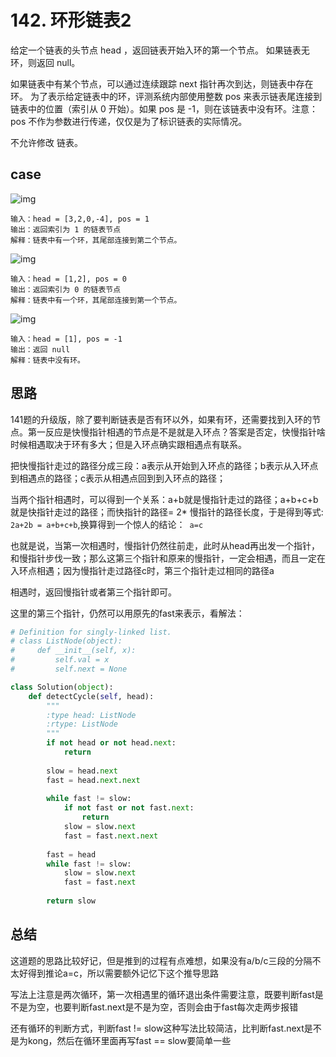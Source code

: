 # 142. 环形链表2

给定一个链表的头节点  head ，返回链表开始入环的第一个节点。 如果链表无环，则返回 null。

如果链表中有某个节点，可以通过连续跟踪 next 指针再次到达，则链表中存在环。 为了表示给定链表中的环，评测系统内部使用整数 pos 来表示链表尾连接到链表中的位置（索引从 0 开始）。如果 pos 是 -1，则在该链表中没有环。注意：pos 不作为参数进行传递，仅仅是为了标识链表的实际情况。

不允许修改 链表。

## case

![img](https://assets.leetcode.com/uploads/2018/12/07/circularlinkedlist.png)

```
输入：head = [3,2,0,-4], pos = 1
输出：返回索引为 1 的链表节点
解释：链表中有一个环，其尾部连接到第二个节点。
```

![img](https://assets.leetcode-cn.com/aliyun-lc-upload/uploads/2018/12/07/circularlinkedlist_test2.png)

```
输入：head = [1,2], pos = 0
输出：返回索引为 0 的链表节点
解释：链表中有一个环，其尾部连接到第一个节点。
```

![img](https://assets.leetcode-cn.com/aliyun-lc-upload/uploads/2018/12/07/circularlinkedlist_test3.png)

```
输入：head = [1], pos = -1
输出：返回 null
解释：链表中没有环。
```

## 思路

141题的升级版，除了要判断链表是否有环以外，如果有环，还需要找到入环的节点。第一反应是快慢指针相遇的节点是不是就是入环点？答案是否定，快慢指针啥时候相遇取决于环有多大；但是入环点确实跟相遇点有联系。

把快慢指针走过的路径分成三段：a表示从开始到入环点的路径；b表示从入环点到相遇点的路径；c表示从相遇点回到到入环点的路径；

当两个指针相遇时，可以得到一个关系：a+b就是慢指针走过的路径；a+b+c+b就是快指针走过的路径；而快指针的路径= 2* 慢指针的路径长度，于是得到等式: `2a+2b = a+b+c+b`,换算得到一个惊人的结论：` a=c`

也就是说，当第一次相遇时，慢指针仍然往前走，此时从head再出发一个指针，和慢指针步伐一致；那么这第三个指针和原来的慢指针，一定会相遇，而且一定在入环点相遇；因为慢指针走过路径c时，第三个指针走过相同的路径a

相遇时，返回慢指针或者第三个指针即可。

这里的第三个指针，仍然可以用原先的fast来表示，看解法：

```python
# Definition for singly-linked list.
# class ListNode(object):
#     def __init__(self, x):
#         self.val = x
#         self.next = None

class Solution(object):
    def detectCycle(self, head):
        """
        :type head: ListNode
        :rtype: ListNode
        """
        if not head or not head.next:
            return
        
        slow = head.next
        fast = head.next.next
        
        while fast != slow:
            if not fast or not fast.next:
                return 
            slow = slow.next
            fast = fast.next.next
        
        fast = head
        while fast != slow:
            slow = slow.next
            fast = fast.next
                
        return slow
```

## 总结

这道题的思路比较好记，但是推到的过程有点难想，如果没有a/b/c三段的分隔不太好得到推论a=c，所以需要额外记忆下这个推导思路

写法上注意是两次循环，第一次相遇里的循环退出条件需要注意，既要判断fast是不是为空，也要判断fast.next是不是为空，否则会由于fast每次走两步报错

还有循环的判断方式，判断fast != slow这种写法比较简洁，比判断fast.next是不是为kong，然后在循环里面再写fast == slow要简单一些